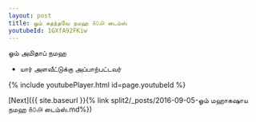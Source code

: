 ```yaml
---
layout: post
title: ஓம் சுதந்தவே நமஹ ௧௦௮ டைம்ஸ்
youtubeId: 1GXfA92FKiw
---
```

 
 
 ஓம் அமிதாப் நமஹ  
 
 -  யார் அளவீட்டுக்கு அப்பாற்பட்டவர் 
 
  
 
  
 
 
 
 
 
 


{% include youtubePlayer.html id=page.youtubeId %}
 
[Next]({{ site.baseurl }}{% link  split2/_posts/2016-09-05-ஓம் மஹாகஷாய நமஹ ௧௦௮ டைம்ஸ்.md%})
 
